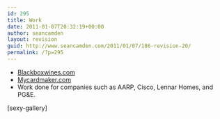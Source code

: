 ```yaml
---
id: 295
title: Work
date: 2011-01-07T20:32:19+00:00
author: seancamden
layout: revision
guid: http://www.seancamden.com/2011/01/07/186-revision-20/
permalink: /?p=295
---
```

  * [Blackboxwines.com](http://www.blackboxwines.com/the-wine/)
  * [Mycardmaker.com](http://www.mycardmaker.com/)
  * Work done for companies such as AARP, Cisco, Lennar Homes, and PG&#038;E.

[sexy-gallery]
